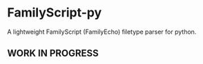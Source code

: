 # FamilyScript-py
A lightweight FamilyScript (FamilyEcho) filetype parser for python.

## WORK IN PROGRESS
